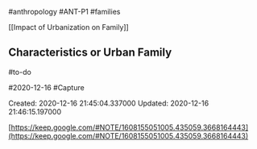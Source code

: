 #anthropology #ANT-P1 #families

[[Impact of Urbanization on Family]]

## Characteristics or Urban Family
#to-do



 #2020-12-16 #Capture

Created: 2020-12-16 21:45:04.337000      Updated: 2020-12-16 21:46:15.197000

[https://keep.google.com/#NOTE/1608155051005.435059.3668164443](https://keep.google.com/#NOTE/1608155051005.435059.3668164443)


